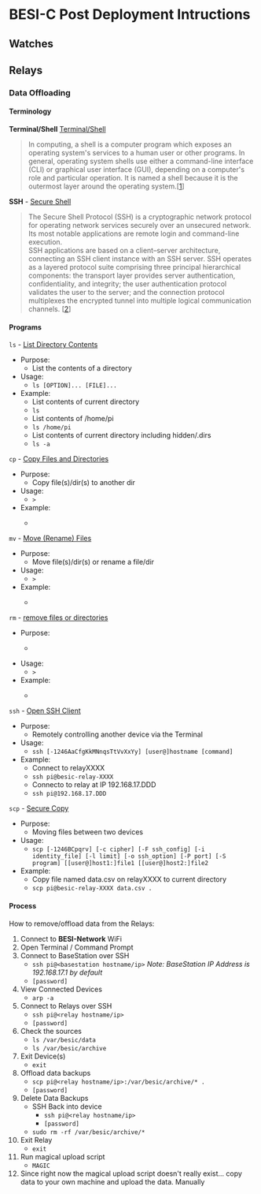 # BESI-C Post Deployment Intructions

## Watches

## Relays 

### Data Offloading

#### Terminology 
**Terminal/Shell** [Terminal/Shell](https://en.wikipedia.org/wiki/Shell_(computing))
>  In computing, a shell is a computer program which exposes an operating system's services to a human user or other programs. In general, operating system shells use either a command-line interface (CLI) or graphical user interface (GUI), depending on a computer's role and particular operation. It is named a shell because it is the outermost layer around the operating system.\[[1](https://en.wikipedia.org/wiki/Shell_(computing))\]

**SSH** - [Secure Shell](https://en.wikipedia.org/wiki/Secure_Shell)
>  The Secure Shell Protocol (SSH) is a cryptographic network protocol for operating network services securely over an unsecured network. Its most notable applications are remote login and command-line execution.  
>  SSH applications are based on a client–server architecture, connecting an SSH client instance with an SSH server. SSH operates as a layered protocol suite comprising three principal hierarchical components: the transport layer provides server authentication, confidentiality, and integrity; the user authentication protocol validates the user to the server; and the connection protocol multiplexes the encrypted tunnel into multiple logical communication channels. \[[2](https://en.wikipedia.org/wiki/Secure_Shell)\]
#### Programs
`ls` - [List Directory Contents](https://linux.die.net/man/1/ls)
- Purpose:
    - List the contents of a directory
- Usage:
    - `ls [OPTION]... [FILE]...`
- Example:
    - List contents of current directory
    - `ls`
    - List contents of /home/pi
    - `ls /home/pi`
    - List contents of current directory including hidden/.dirs
    - `ls -a`

`cp` - [Copy Files and Directories](https://linux.die.net/man/1/cp)
- Purpose:
    - Copy file(s)/dir(s) to another dir
- Usage:
    - `>`
- Example:
    - >

`mv` - [Move (Rename) Files](https://linux.die.net/man/1/mv)
- Purpose:
    - Move file(s)/dir(s) or rename a file/dir
- Usage:
    - `>`
- Example:
    - >

`rm` - [remove files or directories](https://linux.die.net/man/1/rm)
- Purpose:
    - >
- Usage:
    - `>`
- Example:
    - >

`ssh` - [Open SSH Client](https://linux.die.net/man/1/ssh)

- Purpose:
    - Remotely controlling another device via the Terminal
- Usage:
    - `ssh [-1246AaCfgKkMNnqsTtVvXxYy] [user@]hostname [command]`
- Example:
    - Connect to relayXXXX 
    - `ssh pi@besic-relay-XXXX`  
    - Connecto to relay at IP 192.168.17.DDD
    - `ssh pi@192.168.17.DDD`

`scp` - [Secure Copy](https://linux.die.net/man/1/scp)

- Purpose:
    - Moving files between two devices
- Usage:
    - `scp [-1246BCpqrv] [-c cipher] [-F ssh_config] [-i identity_file] [-l limit] [-o ssh_option] [-P port] [-S program] [[user@]host1:]file1 [[user@]host2:]file2`
- Example:
    - Copy file named data.csv on relayXXXX to current directory
    - `scp pi@besic-relay-XXXX data.csv .`

#### Process
How to remove/offload data from the Relays:

1. Connect to **BESI-Network** WiFi
1. Open Terminal / Command Prompt
1. Connect to BaseStation over SSH
    - `ssh pi@<basestation hostname/ip>` *Note: BaseStation IP Address is 192.168.17.1 by default*
    - `[password]`
1. View Connected Devices
    - `arp -a`
1. Connect to Relays over SSH
    - `ssh pi@<relay hostname/ip>`
    - `[password]`
1. Check the sources
    - `ls /var/besic/data`
    - `ls /var/besic/archive`
1. Exit Device(s)
    - `exit`
1. Offload data backups
    - `scp pi@<relay hostname/ip>:/var/besic/archive/* .`
    - `[password]`
1. Delete Data Backups
    - SSH Back into device
        - `ssh pi@<relay hostname/ip>`
        - `[password]` 
    - `sudo rm -rf /var/besic/archive/*`
1. Exit Relay
    - `exit`
1. Run magical upload script 
    - `MAGIC`
1. Since right now the magical upload script doesn't really exist... copy data to your own machine and upload the data. Manually
